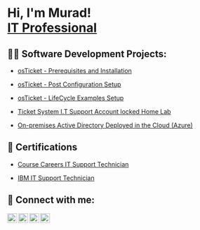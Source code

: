 <h1>Hi, I'm Murad! <br/><a href="https://www.linkedin.com/in/joshmadakor/">IT Professional</a></h1>

<h2>👨‍💻 Software Development Projects:</h2>

  - [osTicket - Prerequisites and Installation](https://github.com/Muradberrien/Hands-on-Lab-Basic-Script-within-Windows/tree/main)

  - [osTicket - Post Configuration Setup](https://github.com/Muradberrien/osTicket---Post-Configuration-Setup/tree/main)

  - [osTicket - LifeCycle Examples Setup](https://github.com/Muradberrien/osTicket---LifeCycle-Examples-Setup/tree/main)

  - [Ticket System I.T Support Account locked Home Lab](https://docs.google.com/presentation/d/1-_0OLT2IVQqkNZiXKkS9j0byKkpfrCO-tfpEpDAdPGo/edit?usp=drivesdk)

  - [On-premises Active Directory Deployed in the Cloud (Azure)](https://github.com/Muradberrien/Configuring-On-premises-Active-Directory-within-Azure-VMs/tree/main)
    
<h2>📄 Certifications</h2>

- [Course Careers IT Support Technician](http:docs.google.com/presentation/d/106Q5ZZTQqPMBdxFbs7UTu1kyK_HRHy4LW0aWIO_id58/edit?usp=drivesdk)

- [IBM IT Support Technician](https://m.youtube.com/watch?v=BNbPsiCGQzw&pp=ygUOSWJtIGl0IHN1cHBvcnQ%3D)

<h2> 🤳 Connect with me:</h2>

[<img align="left" alt="JoshMadakor | YouTube" width="22px" src="https://cdn.jsdelivr.net/npm/simple-icons@v3/icons/youtube.svg" />][youtube]
[<img align="left" alt="JoshMadakor | Twitter" width="22px" src="https://cdn.jsdelivr.net/npm/simple-icons@v3/icons/twitter.svg" />][twitter]
[<img align="left" alt="JoshMadakor | LinkedIn" width="22px" src="https://cdn.jsdelivr.net/npm/simple-icons@v3/icons/linkedin.svg" />][linkedin]
[<img align="left" alt="JoshMadakor | Instagram" width="22px" src="https://cdn.jsdelivr.net/npm/simple-icons@v3/icons/instagram.svg" />][instagram]

[twitter]: https://x.com/muradberriien
[youtube]: https://www.youtube.com/c/joshmadakor
[instagram]: https://www.instagram.com/murad.berrien/
[linkedin]: https://linkedin.com/in/muradberrien

<!--
**joshmadakor1/joshmadakor1** is a ✨ _special_ ✨ repository because its `README.md` (this file) appears on your GitHub profile.

Here are some ideas to get you started:

- 🔭 I’m currently working on ...
- 🌱 I’m currently learning ...
- 👯 I’m looking to collaborate on ...
- 🤔 I’m looking for help with ...
- 💬 Ask me about ...
- 📫 How to reach me: ...
- 😄 Pronouns: ...
- ⚡ Fun fact: ...
-->
